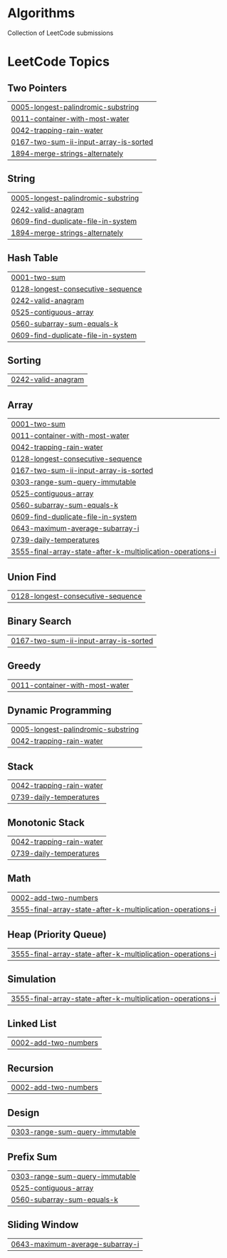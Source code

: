 # Algorithms
Collection of LeetCode submissions

<!---LeetCode Topics Start-->
# LeetCode Topics
## Two Pointers
|  |
| ------- |
| [0005-longest-palindromic-substring](https://github.com/singh-vikrant/algorithms/tree/master/0005-longest-palindromic-substring) |
| [0011-container-with-most-water](https://github.com/singh-vikrant/algorithms/tree/master/0011-container-with-most-water) |
| [0042-trapping-rain-water](https://github.com/singh-vikrant/algorithms/tree/master/0042-trapping-rain-water) |
| [0167-two-sum-ii-input-array-is-sorted](https://github.com/singh-vikrant/algorithms/tree/master/0167-two-sum-ii-input-array-is-sorted) |
| [1894-merge-strings-alternately](https://github.com/singh-vikrant/algorithms/tree/master/1894-merge-strings-alternately) |
## String
|  |
| ------- |
| [0005-longest-palindromic-substring](https://github.com/singh-vikrant/algorithms/tree/master/0005-longest-palindromic-substring) |
| [0242-valid-anagram](https://github.com/singh-vikrant/algorithms/tree/master/0242-valid-anagram) |
| [0609-find-duplicate-file-in-system](https://github.com/singh-vikrant/algorithms/tree/master/0609-find-duplicate-file-in-system) |
| [1894-merge-strings-alternately](https://github.com/singh-vikrant/algorithms/tree/master/1894-merge-strings-alternately) |
## Hash Table
|  |
| ------- |
| [0001-two-sum](https://github.com/singh-vikrant/algorithms/tree/master/0001-two-sum) |
| [0128-longest-consecutive-sequence](https://github.com/singh-vikrant/algorithms/tree/master/0128-longest-consecutive-sequence) |
| [0242-valid-anagram](https://github.com/singh-vikrant/algorithms/tree/master/0242-valid-anagram) |
| [0525-contiguous-array](https://github.com/singh-vikrant/algorithms/tree/master/0525-contiguous-array) |
| [0560-subarray-sum-equals-k](https://github.com/singh-vikrant/algorithms/tree/master/0560-subarray-sum-equals-k) |
| [0609-find-duplicate-file-in-system](https://github.com/singh-vikrant/algorithms/tree/master/0609-find-duplicate-file-in-system) |
## Sorting
|  |
| ------- |
| [0242-valid-anagram](https://github.com/singh-vikrant/algorithms/tree/master/0242-valid-anagram) |
## Array
|  |
| ------- |
| [0001-two-sum](https://github.com/singh-vikrant/algorithms/tree/master/0001-two-sum) |
| [0011-container-with-most-water](https://github.com/singh-vikrant/algorithms/tree/master/0011-container-with-most-water) |
| [0042-trapping-rain-water](https://github.com/singh-vikrant/algorithms/tree/master/0042-trapping-rain-water) |
| [0128-longest-consecutive-sequence](https://github.com/singh-vikrant/algorithms/tree/master/0128-longest-consecutive-sequence) |
| [0167-two-sum-ii-input-array-is-sorted](https://github.com/singh-vikrant/algorithms/tree/master/0167-two-sum-ii-input-array-is-sorted) |
| [0303-range-sum-query-immutable](https://github.com/singh-vikrant/algorithms/tree/master/0303-range-sum-query-immutable) |
| [0525-contiguous-array](https://github.com/singh-vikrant/algorithms/tree/master/0525-contiguous-array) |
| [0560-subarray-sum-equals-k](https://github.com/singh-vikrant/algorithms/tree/master/0560-subarray-sum-equals-k) |
| [0609-find-duplicate-file-in-system](https://github.com/singh-vikrant/algorithms/tree/master/0609-find-duplicate-file-in-system) |
| [0643-maximum-average-subarray-i](https://github.com/singh-vikrant/algorithms/tree/master/0643-maximum-average-subarray-i) |
| [0739-daily-temperatures](https://github.com/singh-vikrant/algorithms/tree/master/0739-daily-temperatures) |
| [3555-final-array-state-after-k-multiplication-operations-i](https://github.com/singh-vikrant/algorithms/tree/master/3555-final-array-state-after-k-multiplication-operations-i) |
## Union Find
|  |
| ------- |
| [0128-longest-consecutive-sequence](https://github.com/singh-vikrant/algorithms/tree/master/0128-longest-consecutive-sequence) |
## Binary Search
|  |
| ------- |
| [0167-two-sum-ii-input-array-is-sorted](https://github.com/singh-vikrant/algorithms/tree/master/0167-two-sum-ii-input-array-is-sorted) |
## Greedy
|  |
| ------- |
| [0011-container-with-most-water](https://github.com/singh-vikrant/algorithms/tree/master/0011-container-with-most-water) |
## Dynamic Programming
|  |
| ------- |
| [0005-longest-palindromic-substring](https://github.com/singh-vikrant/algorithms/tree/master/0005-longest-palindromic-substring) |
| [0042-trapping-rain-water](https://github.com/singh-vikrant/algorithms/tree/master/0042-trapping-rain-water) |
## Stack
|  |
| ------- |
| [0042-trapping-rain-water](https://github.com/singh-vikrant/algorithms/tree/master/0042-trapping-rain-water) |
| [0739-daily-temperatures](https://github.com/singh-vikrant/algorithms/tree/master/0739-daily-temperatures) |
## Monotonic Stack
|  |
| ------- |
| [0042-trapping-rain-water](https://github.com/singh-vikrant/algorithms/tree/master/0042-trapping-rain-water) |
| [0739-daily-temperatures](https://github.com/singh-vikrant/algorithms/tree/master/0739-daily-temperatures) |
## Math
|  |
| ------- |
| [0002-add-two-numbers](https://github.com/singh-vikrant/algorithms/tree/master/0002-add-two-numbers) |
| [3555-final-array-state-after-k-multiplication-operations-i](https://github.com/singh-vikrant/algorithms/tree/master/3555-final-array-state-after-k-multiplication-operations-i) |
## Heap (Priority Queue)
|  |
| ------- |
| [3555-final-array-state-after-k-multiplication-operations-i](https://github.com/singh-vikrant/algorithms/tree/master/3555-final-array-state-after-k-multiplication-operations-i) |
## Simulation
|  |
| ------- |
| [3555-final-array-state-after-k-multiplication-operations-i](https://github.com/singh-vikrant/algorithms/tree/master/3555-final-array-state-after-k-multiplication-operations-i) |
## Linked List
|  |
| ------- |
| [0002-add-two-numbers](https://github.com/singh-vikrant/algorithms/tree/master/0002-add-two-numbers) |
## Recursion
|  |
| ------- |
| [0002-add-two-numbers](https://github.com/singh-vikrant/algorithms/tree/master/0002-add-two-numbers) |
## Design
|  |
| ------- |
| [0303-range-sum-query-immutable](https://github.com/singh-vikrant/algorithms/tree/master/0303-range-sum-query-immutable) |
## Prefix Sum
|  |
| ------- |
| [0303-range-sum-query-immutable](https://github.com/singh-vikrant/algorithms/tree/master/0303-range-sum-query-immutable) |
| [0525-contiguous-array](https://github.com/singh-vikrant/algorithms/tree/master/0525-contiguous-array) |
| [0560-subarray-sum-equals-k](https://github.com/singh-vikrant/algorithms/tree/master/0560-subarray-sum-equals-k) |
## Sliding Window
|  |
| ------- |
| [0643-maximum-average-subarray-i](https://github.com/singh-vikrant/algorithms/tree/master/0643-maximum-average-subarray-i) |
<!---LeetCode Topics End-->